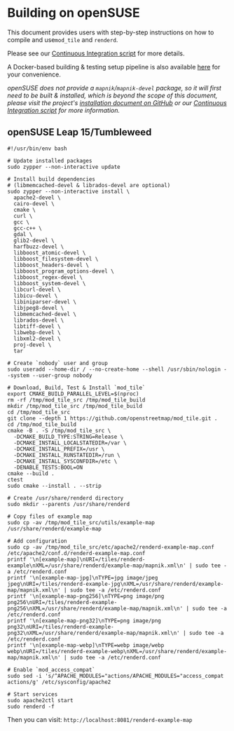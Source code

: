 # Building on openSUSE

This document provides users with step-by-step instructions on how to compile and use`mod_tile` and `renderd`.

Please see our [Continuous Integration script](/.github/workflows/build-and-test.yml) for more details.

A Docker-based building & testing setup pipeline is also available [here](/docker) for your convenience.

_openSUSE does not provide a `mapnik`/`mapnik-devel` package, so it will first need to be built & installed, which is beyond the scope of this document, please visit the project's [installation document on GitHub](https://github.com/mapnik/mapnik/blob/master/INSTALL.md) or our [Continuous Integration script](/.github/actions/dependencies/build-and-install/mapnik/action.yml) for more information._

## openSUSE Leap 15/Tumbleweed

```shell
#!/usr/bin/env bash

# Update installed packages
sudo zypper --non-interactive update

# Install build dependencies
# (libmemcached-devel & librados-devel are optional)
sudo zypper --non-interactive install \
  apache2-devel \
  cairo-devel \
  cmake \
  curl \
  gcc \
  gcc-c++ \
  gdal \
  glib2-devel \
  harfbuzz-devel \
  libboost_atomic-devel \
  libboost_filesystem-devel \
  libboost_headers-devel \
  libboost_program_options-devel \
  libboost_regex-devel \
  libboost_system-devel \
  libcurl-devel \
  libicu-devel \
  libiniparser-devel \
  libjpeg8-devel \
  libmemcached-devel \
  librados-devel \
  libtiff-devel \
  libwebp-devel \
  libxml2-devel \
  proj-devel \
  tar

# Create `nobody` user and group
sudo useradd --home-dir / --no-create-home --shell /usr/sbin/nologin --system --user-group nobody

# Download, Build, Test & Install `mod_tile`
export CMAKE_BUILD_PARALLEL_LEVEL=$(nproc)
rm -rf /tmp/mod_tile_src /tmp/mod_tile_build
mkdir /tmp/mod_tile_src /tmp/mod_tile_build
cd /tmp/mod_tile_src
git clone --depth 1 https://github.com/openstreetmap/mod_tile.git .
cd /tmp/mod_tile_build
cmake -B . -S /tmp/mod_tile_src \
  -DCMAKE_BUILD_TYPE:STRING=Release \
  -DCMAKE_INSTALL_LOCALSTATEDIR=/var \
  -DCMAKE_INSTALL_PREFIX=/usr \
  -DCMAKE_INSTALL_RUNSTATEDIR=/run \
  -DCMAKE_INSTALL_SYSCONFDIR=/etc \
  -DENABLE_TESTS:BOOL=ON
cmake --build .
ctest
sudo cmake --install . --strip

# Create /usr/share/renderd directory
sudo mkdir --parents /usr/share/renderd

# Copy files of example map
sudo cp -av /tmp/mod_tile_src/utils/example-map /usr/share/renderd/example-map

# Add configuration
sudo cp -av /tmp/mod_tile_src/etc/apache2/renderd-example-map.conf /etc/apache2/conf.d/renderd-example-map.conf
printf '\n[example-map]\nURI=/tiles/renderd-example\nXML=/usr/share/renderd/example-map/mapnik.xml\n' | sudo tee -a /etc/renderd.conf
printf '\n[example-map-jpg]\nTYPE=jpg image/jpeg jpeg\nURI=/tiles/renderd-example-jpg\nXML=/usr/share/renderd/example-map/mapnik.xml\n' | sudo tee -a /etc/renderd.conf
printf '\n[example-map-png256]\nTYPE=png image/png png256\nURI=/tiles/renderd-example-png256\nXML=/usr/share/renderd/example-map/mapnik.xml\n' | sudo tee -a /etc/renderd.conf
printf '\n[example-map-png32]\nTYPE=png image/png png32\nURI=/tiles/renderd-example-png32\nXML=/usr/share/renderd/example-map/mapnik.xml\n' | sudo tee -a /etc/renderd.conf
printf '\n[example-map-webp]\nTYPE=webp image/webp webp\nURI=/tiles/renderd-example-webp\nXML=/usr/share/renderd/example-map/mapnik.xml\n' | sudo tee -a /etc/renderd.conf

# Enable `mod_access_compat`
sudo sed -i 's/^APACHE_MODULES="actions/APACHE_MODULES="access_compat actions/g' /etc/sysconfig/apache2

# Start services
sudo apache2ctl start
sudo renderd -f
```

Then you can visit: `http://localhost:8081/renderd-example-map`
